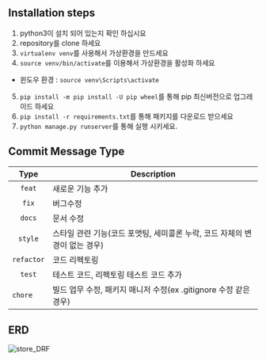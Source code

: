 ## Installation steps

1. python3이 설치 되어 있는지 확인 하십시요
2. repository를 clone 하세요
3. `virtualenv venv`를 사용해서 가상환경을 만드세요
4. `source venv/bin/activate`를 이용해서 가상환경을 활성화 하세요

- 윈도우 환경 :  `source venv\Scripts\activate`

5. `pip install -m pip install -U pip wheel`를 통해 pip 최신버전으로 업그레이드 하세요
6. `pip install -r requirements.txt`를 통해 패키지를 다운로드 받으세요
7. `python manage.py runserver`를 통해 실행 시키세요.

## Commit Message Type

| Type          | Description                                      |
|:-------------:|--------------------------------------------------|
| `feat`        | 새로운 기능 추가                                  |
| `fix`         | 버그수정                                          |
| `docs`        | 문서 수정                                         |
| `style`       | 스타일 관련 기능(코드 포맷팅, 세미콜론 누락, 코드 자체의 변경이 없는 경우)|
| `refactor`    | 코드 리펙토링                 |
| `test`        | 테스트 코드, 리펙토링 테스트 코드 추가              |
| `chore   `    | 빌드 업무 수정, 패키지 매니저 수정(ex .gitignore 수정 같은 경우)    |

## ERD
![store_DRF](https://user-images.githubusercontent.com/22442843/212677638-e7004543-1556-4531-bcb8-193eed626b12.png)